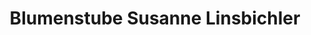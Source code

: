 ---
title: "Blumenstube Susanne Linsbichler"
url: /hainfeld/blumenstube-susanne-linsbichler/
shop: Blumen
---